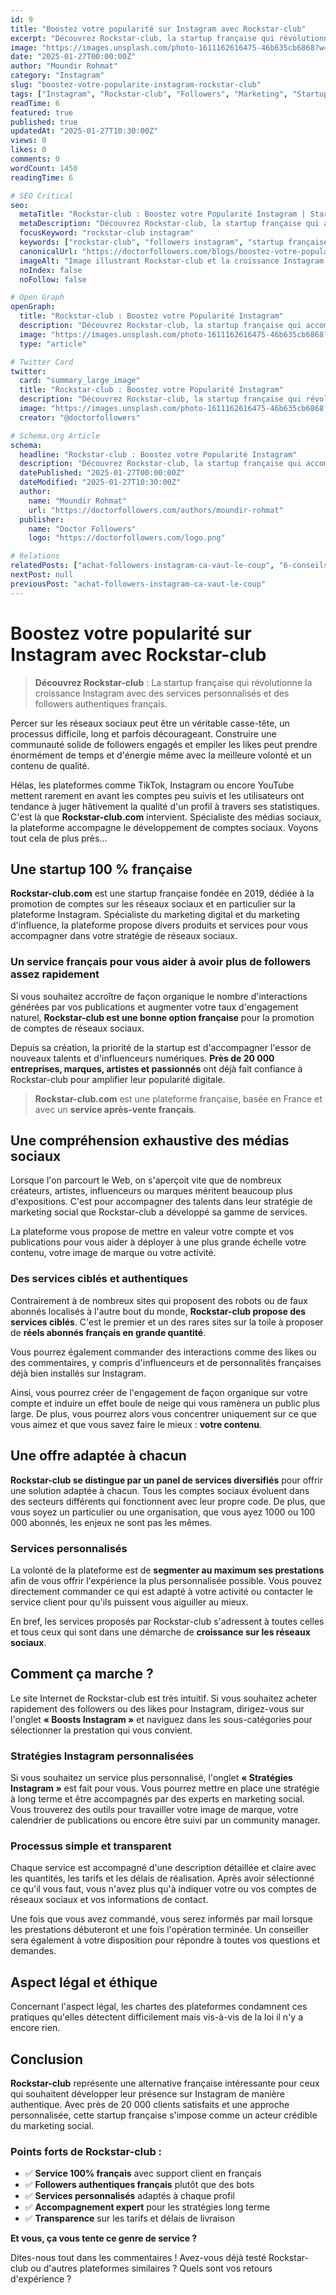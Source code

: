 ```yaml
---
id: 9
title: "Boostez votre popularité sur Instagram avec Rockstar-club"
excerpt: "Découvrez Rockstar-club, la startup française qui révolutionne la croissance Instagram. Services personnalisés, followers français authentiques et accompagnement expert pour développer votre audience."
image: "https://images.unsplash.com/photo-1611162616475-46b635cb6868?w=800&h=400&fit=crop"
date: "2025-01-27T00:00:00Z"
author: "Moundir Rohmat"
category: "Instagram"
slug: "boostez-votre-popularite-instagram-rockstar-club"
tags: ["Instagram", "Rockstar-club", "Followers", "Marketing", "Startup française"]
readTime: 6
featured: true
published: true
updatedAt: "2025-01-27T10:30:00Z"
views: 0
likes: 0
comments: 0
wordCount: 1450
readingTime: 6

# SEO Critical
seo:
  metaTitle: "Rockstar-club : Boostez votre Popularité Instagram | Startup Française"
  metaDescription: "Découvrez Rockstar-club, la startup française qui accompagne votre croissance Instagram. Followers authentiques, services personnalisés et expertise française."
  focusKeyword: "rockstar-club instagram"
  keywords: ["rockstar-club", "followers instagram", "startup française", "croissance instagram", "marketing social", "followers français", "boost instagram"]
  canonicalUrl: "https://doctorfollowers.com/blogs/boostez-votre-popularite-instagram-rockstar-club"
  imageAlt: "Image illustrant Rockstar-club et la croissance Instagram avec des services français"
  noIndex: false
  noFollow: false

# Open Graph
openGraph:
  title: "Rockstar-club : Boostez votre Popularité Instagram"
  description: "Découvrez Rockstar-club, la startup française qui accompagne votre croissance Instagram avec des services personnalisés et des followers authentiques."
  image: "https://images.unsplash.com/photo-1611162616475-46b635cb6868?w=1200&h=630&fit=crop"
  type: "article"

# Twitter Card
twitter:
  card: "summary_large_image"
  title: "Rockstar-club : Boostez votre Popularité Instagram"
  description: "Découvrez Rockstar-club, la startup française qui révolutionne la croissance Instagram avec des services personnalisés."
  image: "https://images.unsplash.com/photo-1611162616475-46b635cb6868?w=1200&h=630&fit=crop"
  creator: "@doctorfollowers"

# Schema.org Article
schema:
  headline: "Rockstar-club : Boostez votre Popularité Instagram"
  description: "Découvrez Rockstar-club, la startup française qui accompagne votre croissance Instagram avec des services personnalisés et des followers authentiques."
  datePublished: "2025-01-27T00:00:00Z"
  dateModified: "2025-01-27T10:30:00Z"
  author:
    name: "Moundir Rohmat"
    url: "https://doctorfollowers.com/authors/moundir-rohmat"
  publisher:
    name: "Doctor Followers"
    logo: "https://doctorfollowers.com/logo.png"

# Relations
relatedPosts: ["achat-followers-instagram-ca-vaut-le-coup", "6-conseils-pour-augmenter-les-abonnes-instagram"]
nextPost: null
previousPost: "achat-followers-instagram-ca-vaut-le-coup"
---
```


# Boostez votre popularité sur Instagram avec Rockstar-club

> **Découvrez Rockstar-club** : La startup française qui révolutionne la croissance Instagram avec des services personnalisés et des followers authentiques français.

Percer sur les réseaux sociaux peut être un véritable casse-tête, un processus difficile, long et parfois décourageant. Construire une communauté solide de followers engagés et empiler les likes peut prendre énormément de temps et d'énergie même avec la meilleure volonté et un contenu de qualité. 

Hélas, les plateformes comme TikTok, Instagram ou encore YouTube mettent rarement en avant les comptes peu suivis et les utilisateurs ont tendance à juger hâtivement la qualité d'un profil à travers ses statistiques. C'est là que **Rockstar-club.com** intervient. Spécialiste des médias sociaux, la plateforme accompagne le développement de comptes sociaux. Voyons tout cela de plus près…

## Une startup 100 % française

**Rockstar-club.com** est une startup française fondée en 2019, dédiée à la promotion de comptes sur les réseaux sociaux et en particulier sur la plateforme Instagram. Spécialiste du marketing digital et du marketing d'influence, la plateforme propose divers produits et services pour vous accompagner dans votre stratégie de réseaux sociaux.

### Un service français pour vous aider à avoir plus de followers assez rapidement

Si vous souhaitez accroître de façon organique le nombre d'interactions générées par vos publications et augmenter votre taux d'engagement naturel, **Rockstar-club est une bonne option française** pour la promotion de comptes de réseaux sociaux. 

Depuis sa création, la priorité de la startup est d'accompagner l'essor de nouveaux talents et d'influenceurs numériques. **Près de 20 000 entreprises, marques, artistes et passionnés** ont déjà fait confiance à Rockstar-club pour amplifier leur popularité digitale.

> **Rockstar-club.com** est une plateforme française, basée en France et avec un **service après-vente français**.

## Une compréhension exhaustive des médias sociaux

Lorsque l'on parcourt le Web, on s'aperçoit vite que de nombreux créateurs, artistes, influenceurs ou marques méritent beaucoup plus d'expositions. C'est pour accompagner des talents dans leur stratégie de marketing social que Rockstar-club a développé sa gamme de services.

La plateforme vous propose de mettre en valeur votre compte et vos publications pour vous aider à déployer à une plus grande échelle votre contenu, votre image de marque ou votre activité. 

### Des services ciblés et authentiques

Contrairement à de nombreux sites qui proposent des robots ou de faux abonnés localisés à l'autre bout du monde, **Rockstar-club propose des services ciblés**. C'est le premier et un des rares sites sur la toile à proposer de **réels abonnés français en grande quantité**.

Vous pourrez également commander des interactions comme des likes ou des commentaires, y compris d'influenceurs et de personnalités françaises déjà bien installés sur Instagram.

Ainsi, vous pourrez créer de l'engagement de façon organique sur votre compte et induire un effet boule de neige qui vous ramènera un public plus large. De plus, vous pourrez alors vous concentrer uniquement sur ce que vous aimez et que vous savez faire le mieux : **votre contenu**.

## Une offre adaptée à chacun

**Rockstar-club se distingue par un panel de services diversifiés** pour offrir une solution adaptée à chacun. Tous les comptes sociaux évoluent dans des secteurs différents qui fonctionnent avec leur propre code. De plus, que vous soyez un particulier ou une organisation, que vous ayez 1000 ou 100 000 abonnés, les enjeux ne sont pas les mêmes.

### Services personnalisés

La volonté de la plateforme est de **segmenter au maximum ses prestations** afin de vous offrir l'expérience la plus personnalisée possible. Vous pouvez directement commander ce qui est adapté à votre activité ou contacter le service client pour qu'ils puissent vous aiguiller au mieux.

En bref, les services proposés par Rockstar-club s'adressent à toutes celles et tous ceux qui sont dans une démarche de **croissance sur les réseaux sociaux**.

## Comment ça marche ?

Le site Internet de Rockstar-club est très intuitif. Si vous souhaitez acheter rapidement des followers ou des likes pour Instagram, dirigez-vous sur l'onglet **« Boosts Instagram »** et naviguez dans les sous-catégories pour sélectionner la prestation qui vous convient. 

### Stratégies Instagram personnalisées

Si vous souhaitez un service plus personnalisé, l'onglet **« Stratégies Instagram »** est fait pour vous. Vous pourrez mettre en place une stratégie à long terme et être accompagnés par des experts en marketing social. Vous trouverez des outils pour travailler votre image de marque, votre calendrier de publications ou encore être suivi par un community manager.

### Processus simple et transparent

Chaque service est accompagné d'une description détaillée et claire avec les quantités, les tarifs et les délais de réalisation. Après avoir sélectionné ce qu'il vous faut, vous n'avez plus qu'à indiquer votre ou vos comptes de réseaux sociaux et vos informations de contact. 

Une fois que vous avez commandé, vous serez informés par mail lorsque les prestations débuteront et une fois l'opération terminée. Un conseiller sera également à votre disposition pour répondre à toutes vos questions et demandes.

## Aspect légal et éthique

Concernant l'aspect légal, les chartes des plateformes condamnent ces pratiques qu'elles détectent difficilement mais vis-à-vis de la loi il n'y a encore rien.

## Conclusion

**Rockstar-club** représente une alternative française intéressante pour ceux qui souhaitent développer leur présence sur Instagram de manière authentique. Avec près de 20 000 clients satisfaits et une approche personnalisée, cette startup française s'impose comme un acteur crédible du marketing social.

### Points forts de Rockstar-club :

- ✅ **Service 100% français** avec support client en français
- ✅ **Followers authentiques français** plutôt que des bots
- ✅ **Services personnalisés** adaptés à chaque profil
- ✅ **Accompagnement expert** pour les stratégies long terme
- ✅ **Transparence** sur les tarifs et délais de livraison

**Et vous, ça vous tente ce genre de service ?** 

Dites-nous tout dans les commentaires ! Avez-vous déjà testé Rockstar-club ou d'autres plateformes similaires ? Quels sont vos retours d'expérience ?
